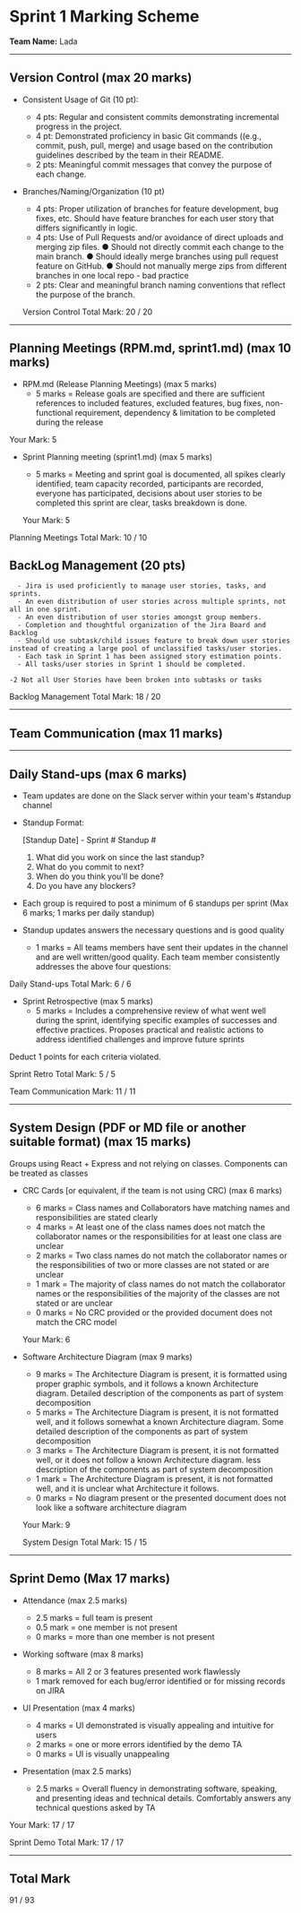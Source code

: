 # Sprint 1 Marking Scheme

**Team Name:** Lada 



---

## Version Control (max 20 marks)

- Consistent Usage of Git (10 pt):
   - 4 pts: Regular and consistent commits demonstrating incremental progress in the project.
   - 4 pt:  Demonstrated proficiency in basic Git commands ((e.g., commit, push, pull, merge) and usage based on the contribution guidelines described by the team in their README.
   - 2 pts: Meaningful commit messages that convey the purpose of each change.

- Branches/Naming/Organization (10 pt)
   - 4 pts: Proper utilization of branches for feature development, bug fixes, etc. Should have feature branches for each user story that differs significantly in logic.
   - 4 pts: Use of Pull Requests and/or avoidance of direct uploads and merging zip files.
                 ● Should not directly commit each change to the main branch.
                 ● Should ideally merge branches using pull request feature on GitHub.
                 ● Should not manually merge zips from different branches in one local repo - bad practice
   - 2 pts: Clear and meaningful branch naming conventions that reflect the purpose of the branch.


  Version Control Total Mark: 20 / 20



---
## Planning Meetings (RPM.md, sprint1.md) (max 10 marks)

  - RPM.md (Release Planning Meetings) (max 5 marks)
    - 5 marks = Release goals are specified and there are sufficient references to included features, excluded features, bug fixes, non-functional requirement, dependency & limitation to be completed during the release
    
  Your Mark: 5
    
  - Sprint Planning meeting (sprint1.md) (max 5 marks)
    - 5 marks = Meeting and sprint goal is documented, all spikes clearly identified, team capacity recorded, participants are recorded, everyone has participated, decisions about user stories to be completed this sprint are clear, tasks breakdown is done. 

    Your Mark: 5

  Planning Meetings Total Mark: 10 / 10



## BackLog Management (20 pts)
      - Jira is used proficiently to manage user stories, tasks, and sprints.
      - An even distribution of user stories across multiple sprints, not all in one sprint.
      - An even distribution of user stories amongst group members.
      - Completion and thoughtful organization of the Jira Board and Backlog
      - Should use subtask/child issues feature to break down user stories instead of creating a large pool of unclassified tasks/user stories.
      - Each task in Sprint 1 has been assigned story estimation points.
      - All tasks/user stories in Sprint 1 should be completed.

    -2 Not all User Stories have been broken into subtasks or tasks

  Backlog Management Total Mark: 18 / 20

---
## Team Communication (max 11 marks)
---
## Daily Stand-ups (max 6 marks)
  - Team updates are done on the Slack server within your team's #standup channel
  - Standup Format:
      
      [Standup Date] - Sprint # Standup #
      1. What did you work on since the last standup?
      2. What do you commit to next? 
      3. When do you think you'll be done?
      4. Do you have any blockers?
      
  - Each group is required to post a minimum of 6 standups per sprint (Max 6 marks; 1 marks per daily standup)
  - Standup updates answers the necessary questions and is good quality
    - 1 marks = All teams members have sent their updates in the channel and are well written/good quality. Each team member consistently addresses the above four questions:


  Daily Stand-ups Total Mark: 6 / 6


- Sprint Retrospective (max 5 marks)
   - 5 marks = Includes a comprehensive review of what went well during the sprint, identifying specific examples of successes and effective practices.
               Proposes practical and realistic actions to address identified challenges and improve future sprints

Deduct 1 points for each criteria violated.

 Sprint Retro Total Mark: 5 / 5


Team Communication Mark: 11 / 11

---
## System Design (PDF or MD file or another suitable format) (max 15 marks) 

Groups using React + Express and not relying on classes. Components can be treated as classes
    
  - CRC Cards [or equivalent, if the team is not using CRC) (max 6 marks)
    - 6 marks = Class names and Collaborators have matching names and responsibilities are stated clearly
    - 4 marks = At least one of the class names does not match the collaborator names or the responsibilities for at least one class are unclear
    - 2 marks = Two class names do not match the collaborator names or the responsibilities of two or more classes are not stated or are unclear
    - 1 mark  = The majority of class names do not match the collaborator names or the responsibilities of the majority of the classes are not stated or are unclear
    - 0 marks = No CRC provided or the provided document does not match the CRC model

    Your Mark: 6


  - Software Architecture Diagram (max 9 marks)


    - 9 marks = The Architecture Diagram is present, it is formatted using proper graphic symbols, and it follows a known Architecture diagram. Detailed description of the components as part of system decomposition	
    - 5 marks = The Architecture Diagram is present, it is not formatted well, and it follows somewhat a known Architecture diagram. Some detailed description of the components as part of system decomposition	
    - 3 marks = The Architecture Diagram is present, it is not formatted well, or it does not follow a known Architecture diagram.   less description of the components as part of system decomposition	
    - 1 mark  = The Architecture Diagram is present, it is not formatted well, and it is unclear what Architecture it follows.
    - 0 marks = No diagram present or the presented document does not look like a software architecture diagram

    Your Mark: 9

    System Design Total Mark: 15 / 15


---
## Sprint Demo (Max 17 marks) 

  - Attendance (max 2.5 marks)
    - 2.5 marks = full team is present
    - 0.5 mark = one member is not present
    - 0 marks = more than one member is not present

  - Working software (max 8 marks)
    - 8 marks = All 2 or 3 features presented work flawlessly
    - 1 mark removed for each bug/error identified or for missing records on JIRA

  - UI Presentation (max 4 marks)
    - 4 marks = UI demonstrated is visually appealing and intuitive for users
    - 2 marks = one or more errors identified by the demo TA
    - 0 marks = UI is visually unappealing

  - Presentation (max 2.5 marks)
    - 2.5 marks = Overall fluency in demonstrating software, speaking, and presenting ideas and technical
details. Comfortably answers any technical questions asked by TA


  Your Mark: 17 / 17

Sprint Demo Total Mark: 17 / 17

---


## Total Mark

91 / 93